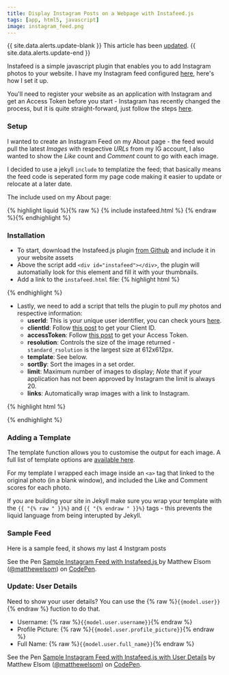 ```yaml
---
title: Display Instagram Posts on a Webpage with Instafeed.js
tags: [app, html5, javascript]
image: instagram_feed.png
---
```


{{ site.data.alerts.update-blank }}
This article has been <a href="#update-user-details">updated</a>.
{{ site.data.alerts.update-end }}

Instafeed is a simple javascript plugin that enables you to add Instagram photos to your website. I have my Instagram feed configured [here](/about), here's how I set it up.

You'll need to register your website as an application with Instagram and get an Access Token before you start - Instagram has recently changed the process, but it is quite straight-forward, just follow the steps [here](/blog/request-access-token-instagram.html).

### Setup

I wanted to create an Instagram Feed on my About page - the feed would pull the latest *Images* with respective *URLs* from my IG account, I also wanted to show the *Like* count and *Comment* count to go with each image.

I decided to use a jekyll `include` to templatize the feed; that basically means the feed code is seperated form my page code making it easier to update or relocate at a later date.

The include used on my About page: 

{% highlight liquid %}{% raw %}
{% include instafeed.html %}
{% endraw %}{% endhighlight %}

### Installation

- To start, download the Instafeed.js plugin [from Github](https://github.com/stevenschobert/instafeed.js) and include it in your website assets
- Above the script add `<div id="instafeed"></div>`, the plugin will automatially look for this element and fill it with your thumbnails.
- Add a link to the `instafeed.html` file:
{% highlight html %}
<script type="text/javascript" src="path/to/instafeed.min.js"></script>
{% endhighlight %}
- Lastly, we need to add a script that tells the plugin to pull *my* photos and respective information:
  - **userId**: This is your unique user identifier, you can check yours [here](http://jelled.com/instagram/lookup-user-id).
  - **clientId**: Follow [this post](/blog/request-access-token-instagram.html) to get your Client ID.
  - **accessToken**: Follow [this post](/blog/request-access-token-instagram.html) to get your Access Token.
  - **resolution**: Controls the size of the image returned - `standard_rsolution` is the largest size at 612x612px.
  - **template**: See below.
  - **sortBy**: Sort the images in a set order.
  - **limit**: Maximum number of images to display; *Note* that if your application has not been approved by Instagram the limit is always 20.
  - **links**: Automatically wrap images with a link to Instagram.

{% highlight html %}
<script type="text/javascript">
  var userFeed = new Instafeed({
    get: 'user',
    userId: '623597756',
    clientId: '02b47e1b98ce4f04adc271ffbd26611d',
    accessToken: '623597756.02b47e1.3dbf3cb6dc3f4dccbc5b1b5ae8c74a72',
    resolution: 'standard_resolution',
    template: {% raw %}'<a href="{{link}}" target="_blank" id="{{id}}"><img src="{{image}}" /><span>{{likes}}{{comments}}</span></a>'{% endraw %},
    sortBy: 'most-recent',
    limit: 32,
    links: false
  });
  userFeed.run();
</script>
{% endhighlight %}

### Adding a Template

The template function allows you to customise the output for each image. A full list of template options are [available here](https://github.com/stevenschobert/instafeed.js#templating).

For my template I wrapped each image inside an `<a>` tag that linked to the original photo (in a blank window), and included the Like and Comment scores for each photo.

If you are building your site in Jekyll make sure you wrap your template with the `{{ "{% raw " }}%}` and `{{ "{% endraw " }}%}` tags - this prevents the liquid language from being interupted by Jekyll.

### Sample Feed 

Here is a sample feed, it shows my last 4 Instgram posts


<p data-height="300" data-theme-id="0" data-slug-hash="zrrrLN" data-default-tab="result" data-user="matthewelsom" class='codepen'>See the Pen <a href='http://codepen.io/matthewelsom/pen/zrrrLN/'>Sample Instagram Feed with Instafeed.js </a> by Matthew Elsom (<a href='http://codepen.io/matthewelsom'>@matthewelsom</a>) on <a href='http://codepen.io'>CodePen</a>.</p>
<script async src="//assets.codepen.io/assets/embed/ei.js"></script>

### Update: User Details

Need to show your user details? You can use the {% raw %}`{{model.user}}`{% endraw %} fuction to do that.

- Username: {% raw %}`{{model.user.username}}`{% endraw %}
- Profile Picture: {% raw %}`{{model.user.profile_picture}}`{% endraw %}
- Full Name: {% raw %}`{{model.user.full_name}}`{% endraw %}


<p data-height="265" data-theme-id="0" data-slug-hash="oLJGpL" data-default-tab="result" data-user="matthewelsom" data-embed-version="2" class="codepen">See the Pen <a href="http://codepen.io/matthewelsom/pen/oLJGpL/">Sample Instagram Feed with Instafeed.js  with User Details</a> by Matthew Elsom (<a href="http://codepen.io/matthewelsom">@matthewelsom</a>) on <a href="http://codepen.io">CodePen</a>.</p>